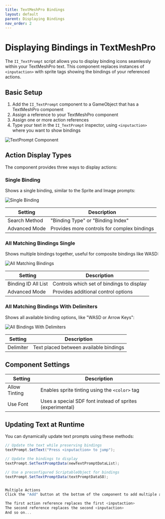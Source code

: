 ```yaml
---
title: TextMeshPro Bindings
layout: default
parent: Displaying Bindings
nav_order: 2
---
```


# Displaying Bindings in TextMeshPro

The `II_TextPrompt` script allows you to display binding icons seamlessly within your TextMeshPro text. This component replaces instances of `<inputaction>` with sprite tags showing the bindings of your referenced actions.

## Basic Setup

1. Add the `II_TextPrompt` component to a GameObject that has a TextMeshPro component
2. Assign a reference to your TextMeshPro component
3. Assign one or more action references
4. Type your text in the `II_TextPrompt` inspector, using `<inputaction>` where you want to show bindings

![TextPrompt Component](/input-icons-documentation/assets/images/text-prompt-component.png)

## Action Display Types

The component provides three ways to display actions:

### Single Binding

Shows a single binding, similar to the Sprite and Image prompts:

![Single Binding](/input-icons-documentation/assets/images/tmpro-single-binding.png)

| Setting | Description |
|---------|-------------|
| Search Method | "Binding Type" or "Binding Index" |
| Advanced Mode | Provides more controls for complex bindings |

### All Matching Bindings Single

Shows multiple bindings together, useful for composite bindings like WASD:

![All Matching Bindings](/input-icons-documentation/assets/images/tmpro-all-bindings.png)

| Setting | Description |
|---------|-------------|
| Binding ID All List | Controls which set of bindings to display |
| Advanced Mode | Provides additional control options |

### All Matching Bindings With Delimiters

Shows all available binding options, like "WASD or Arrow Keys":

![All Bindings With Delimiters](/input-icons-documentation/assets/images/tmpro-bindings-delimited.png)

| Setting | Description |
|---------|-------------|
| Delimiter | Text placed between available bindings |

## Component Settings

| Setting | Description |
|---------|-------------|
| Allow Tinting | Enables sprite tinting using the `<color>` tag |
| Use Font | Uses a special SDF font instead of sprites (experimental) |

## Updating Text at Runtime

You can dynamically update text prompts using these methods:

```csharp
// Update the text while preserving bindings
textPrompt.SetText("Press <inputaction> to jump");

// Update the bindings to display
textPrompt.SetTextPromptData(newTextPromptDataList);

// Use a preconfigured ScriptableObject for bindings
textPrompt.SetTextPromptData(textPromptDataSO);


Multiple Actions
Click the "Add" button at the bottom of the component to add multiple action references. The order matters:

The first action reference replaces the first <inputaction>
The second reference replaces the second <inputaction>
And so on...